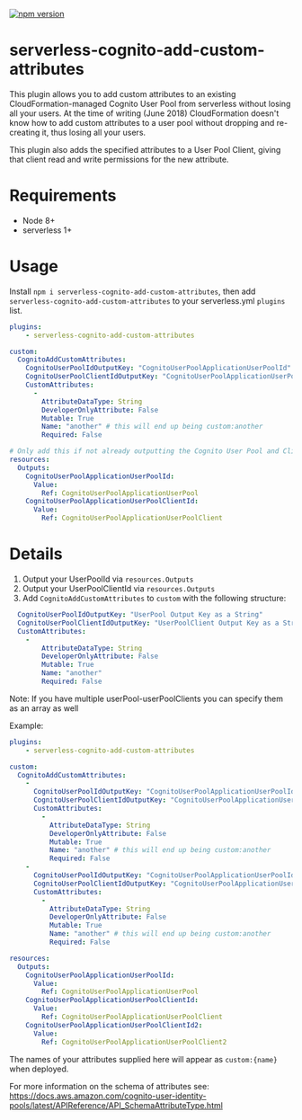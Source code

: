 [![npm version](https://badge.fury.io/js/serverless-cognito-add-custom-attributes.svg)](https://badge.fury.io/js/serverless-cognito-add-custom-attributes)

# serverless-cognito-add-custom-attributes

This plugin allows you to add custom attributes to an existing CloudFormation-managed Cognito User Pool from serverless without losing all your users. At the time of writing (June 2018) CloudFormation doesn't know how to add custom attributes to a user pool without dropping and re-creating it, thus losing all your users.

This plugin also adds the specified attributes to a User Pool Client, giving that client read and write permissions for the new attribute.

# Requirements
- Node 8+
- serverless 1+

# Usage

Install `npm i serverless-cognito-add-custom-attributes`, then add `serverless-cognito-add-custom-attributes` to your serverless.yml `plugins` list.

```yml
plugins:
    - serverless-cognito-add-custom-attributes

custom:
  CognitoAddCustomAttributes: 
    CognitoUserPoolIdOutputKey: "CognitoUserPoolApplicationUserPoolId"              # The key of the outputted UserPool Ref 
    CognitoUserPoolClientIdOutputKey: "CognitoUserPoolApplicationUserPoolClientId"  # The key of the outputted UserPoolClient Ref
    CustomAttributes: 
      - 
        AttributeDataType: String
        DeveloperOnlyAttribute: False
        Mutable: True
        Name: "another" # this will end up being custom:another
        Required: False

# Only add this if not already outputting the Cognito User Pool and Client IDs, otherwise, refer to the existing outputs in the custom:CognitoAddCustomAttributes section
resources:
  Outputs:
    CognitoUserPoolApplicationUserPoolId:
      Value:
        Ref: CognitoUserPoolApplicationUserPool
    CognitoUserPoolApplicationUserPoolClientId:
      Value:
        Ref: CognitoUserPoolApplicationUserPoolClient
```

# Details

1. Output your UserPoolId via `resources.Outputs`
2. Output your UserPoolClientId via `resources.Outputs`
3. Add `CognitoAddCustomAttributes` to `custom` with the following structure:
```yml
  CognitoUserPoolIdOutputKey: "UserPool Output Key as a String"
  CognitoUserPoolClientIdOutputKey: "UserPoolClient Output Key as a String"
  CustomAttributes:
    -
        AttributeDataType: String
        DeveloperOnlyAttribute: False
        Mutable: True
        Name: "another"
        Required: False
```

Note: If you have multiple userPool-userPoolClients you can specify them as an array as well

Example:
```yml
plugins:
    - serverless-cognito-add-custom-attributes

custom:
  CognitoAddCustomAttributes:
    -
      CognitoUserPoolIdOutputKey: "CognitoUserPoolApplicationUserPoolId"
      CognitoUserPoolClientIdOutputKey: "CognitoUserPoolApplicationUserPoolClientId"
      CustomAttributes:
        -
          AttributeDataType: String
          DeveloperOnlyAttribute: False
          Mutable: True
          Name: "another" # this will end up being custom:another
          Required: False
    -
      CognitoUserPoolIdOutputKey: "CognitoUserPoolApplicationUserPoolId"
      CognitoUserPoolClientIdOutputKey: "CognitoUserPoolApplicationUserPoolClientId2"
      CustomAttributes:
        -
          AttributeDataType: String
          DeveloperOnlyAttribute: False
          Mutable: True
          Name: "another" # this will end up being custom:another
          Required: False

resources:
  Outputs:
    CognitoUserPoolApplicationUserPoolId:
      Value:
        Ref: CognitoUserPoolApplicationUserPool
    CognitoUserPoolApplicationUserPoolClientId:
      Value:
        Ref: CognitoUserPoolApplicationUserPoolClient
    CognitoUserPoolApplicationUserPoolClientId2:
      Value:
        Ref: CognitoUserPoolApplicationUserPoolClient2
```



The names of your attributes supplied here will appear as `custom:{name}` when deployed.

For more information on the schema of attributes see:
https://docs.aws.amazon.com/cognito-user-identity-pools/latest/APIReference/API_SchemaAttributeType.html

